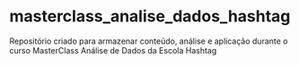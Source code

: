 # masterclass_analise_dados_hashtag
Repositório criado para armazenar conteúdo, análise e aplicação durante o curso MasterClass Análise de Dados da Escola Hashtag

